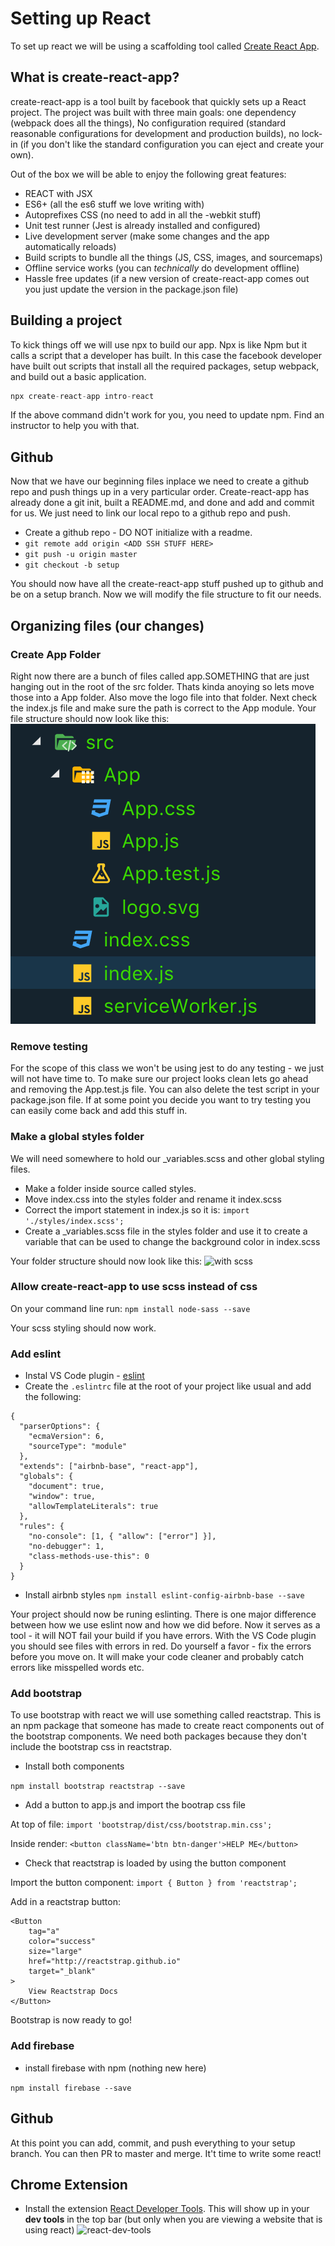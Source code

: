 # Setting up React
To set up react we will be using a scaffolding tool called [Create React App](https://github.com/facebook/create-react-app).

## What is create-react-app?
create-react-app is a tool built by facebook that quickly sets up a React project.  The project was built with three main goals: one dependency (webpack does all the things), No configuration required (standard reasonable configurations for development and production builds), no lock-in (if you don't like the standard configuration you can eject and create your own).

Out of the box we will be able to enjoy the following great features:
* REACT with JSX
* ES6+ (all the es6 stuff we love writing with)
* Autoprefixes CSS (no need to add in all the -webkit stuff)
* Unit test runner (Jest is already installed and configured)
* Live development server (make some changes and the app automatically reloads)
* Build scripts to bundle all the things (JS, CSS, images, and sourcemaps)
* Offline service works (you can *technically* do development offline)
* Hassle free updates (if a new version of create-react-app comes out you just update the version in the package.json file)

## Building a project
To kick things off we will use npx to build our app.  Npx is like Npm but it calls a script that a developer has built.  In this case the facebook developer have built out scripts that install all the required packages, setup webpack, and build out a basic application.
```js
npx create-react-app intro-react
```

If the above command didn't work for you, you need to update npm.  Find an instructor to help you with that.

## Github
Now that we have our beginning files inplace we need to create a github repo and push things up in a very particular order.  Create-react-app has already done a git init, built a README.md, and done and add and commit for us.  We just need to link our local repo to a github repo and push.
* Create a github repo - DO NOT initialize with a readme.
* `git remote add origin <ADD SSH STUFF HERE>`
* `git push -u origin master`
* `git checkout -b setup`

You should now have all the create-react-app stuff pushed up to github and be on a setup branch.  Now we will modify the file structure to fit our needs.

## Organizing files (our changes)
### Create App Folder

Right now there are a bunch of files called app.SOMETHING that are just hanging out in the root of the src folder.  Thats kinda anoying so lets move those into a App folder. Also move the logo file into that folder.   Next check the index.js file and make sure the path is correct to the App module. Your file structure should now look like this:
![initial file structure](../images/setup_move_app.png)

### Remove testing

For the scope of this class we won't be using jest to do any testing - we just will not have time to.  To make sure our project looks clean lets go ahead and removing the App.test.js file.  You can also delete the test script in your package.json file.  If at some point you decide you want to try testing you can easily come back and add this stuff in.

### Make a global styles folder

We will need somewhere to hold our _variables.scss and other global styling files.
* Make a folder inside source called styles.
* Move index.css into the styles folder and rename it index.scss
* Correct the import statement in index.js so it is:
```import './styles/index.scss';```
* Create a _variables.scss file in the styles folder and use it to create a variable that can be used to change the background color in index.scss

Your folder structure should now look like this:
![with scss](../images/setup_scss.png)

### Allow create-react-app to use scss instead of css
On your command line run:
```npm install node-sass --save```

Your scss styling should now work.

### Add eslint
* Instal VS Code plugin - [eslint](https://marketplace.visualstudio.com/items?itemName=dbaeumer.vscode-eslint)
* Create the `.eslintrc` file at the root of your project like usual and add the following:
```
{
  "parserOptions": {
    "ecmaVersion": 6,
    "sourceType": "module"
  },
  "extends": ["airbnb-base", "react-app"],
  "globals": {
    "document": true,
    "window": true,
    "allowTemplateLiterals": true
  },
  "rules": {
    "no-console": [1, { "allow": ["error"] }],
    "no-debugger": 1,
    "class-methods-use-this": 0
  }
}
```

* Install airbnb styles
`npm install eslint-config-airbnb-base --save`

Your project should now be runing eslinting.  There is one major difference between how we use eslint now and how we did before.  Now it serves as a tool - it will NOT fail your build if you have errors.  With the VS Code plugin you should see files with errors in red.  Do yourself a favor - fix the errors before you move on.  It will make your code cleaner and probably catch errors like misspelled words etc.

### Add bootstrap
To use bootstrap with react we will use something called reactstrap.  This is an npm package that someone has made to create react components out of the bootstrap components.  We need both packages because they don't include the bootstrap css in reactstrap.
* Install both components

`npm install bootstrap reactstrap --save`
* Add a button to app.js and import the bootrap css file

At top of file: `import 'bootstrap/dist/css/bootstrap.min.css';`

Inside render: `<button className='btn btn-danger'>HELP ME</button>`

* Check that reactstrap is loaded by using the button component

Import the button component:  `import { Button } from 'reactstrap';`

Add in a reactstrap button:
```
<Button
    tag="a"
    color="success"
    size="large"
    href="http://reactstrap.github.io"
    target="_blank"
>
    View Reactstrap Docs
</Button>
```

Bootstrap is now ready to go!

### Add firebase
* install firebase with npm (nothing new here)

`npm install firebase --save`

## Github
At this  point you can add, commit, and push everything to your setup branch.  You can then PR to master and merge.  It't time to write some react!

## Chrome Extension
- Install the extension [React Developer Tools](https://chrome.google.com/webstore/detail/react-developer-tools/fmkadmapgofadopljbjfkapdkoienihi?hl=en). This will show up in your **dev tools** in the top bar (but only when you are viewing a website that is using react)
![react-dev-tools](../images/react-dev-tools.png)
